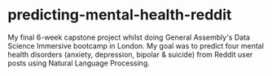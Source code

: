 # predicting-mental-health-reddit
My final 6-week capstone project whilst doing General Assembly's Data Science Immersive bootcamp in London. My goal was to predict four mental health disorders (anxiety, depression, bipolar &amp; suicide) from Reddit user posts using Natural Language Processing.
